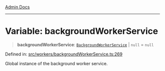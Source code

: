 [Admin Docs](/)

***

# Variable: backgroundWorkerService

> **backgroundWorkerService**: [`BackgroundWorkerService`](../classes/BackgroundWorkerService.md) \| `null` = `null`

Defined in: [src/workers/backgroundWorkerService.ts:269](https://github.com/gautam-divyanshu/talawa-api/blob/22f85ff86fcf5f38b53dcdb9fe90ab33ea32d944/src/workers/backgroundWorkerService.ts#L269)

Global instance of the background worker service.
